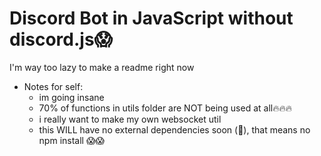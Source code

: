 # Discord Bot in JavaScript without discord.js😱
I'm way too lazy to make a readme right now

* Notes for self:
  * im going insane
  * 70% of functions in utils folder are NOT being used at all🔥🔥🔥
  * i really want to make my own websocket util
  * this WILL have no external dependencies soon (🙏), that means no npm install 😱😱
